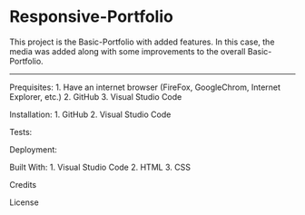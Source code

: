 # Responsive-Portfolio
This project is the Basic-Portfolio with added features. In this case, the media was added along with some improvements to the overall Basic-Portfolio.
<hr>
Prequisites:
    1. Have an internet browser (FireFox, GoogleChrom, Internet Explorer, etc.)
    2. GitHub 
    3. Visual Studio Code

Installation:
    1. GitHub 
    2. Visual Studio Code

Tests: 

Deployment:

Built With:
    1. Visual Studio Code
    2. HTML 
    3. CSS

Credits 

License